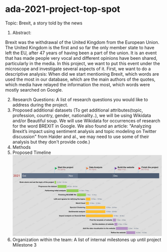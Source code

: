 # ada-2021-project-top-spot
Topic: Brexit, a story told by the news

1. Abstract:

Brexit was the withdrawal of the United Kingdom from the European Union. The United Kingdom is the first and so far the only member state to have left the EU, after 47 years of having been a part of the union. It is an event that has made people very vocal and different opinions have been shared, particularly in the media. In this project, we want to put this event under the microscope and investigate several aspects of it. First, we want to do a descriptive analysis: When did we start mentioning Brexit, which words are used the most in our database, which are the main authors of the quotes, which media have relayed the information the most, which words were mostly searched on Google. 

2. Research Questions: A list of research questions you would like to address during the project.
3. Proposed additional datasets (To get additional attributes(topic, profession, country, gender, nationality..), we will be using Wikidata and/or Beautiful soup. We will use Wikidata for occurrences of research for the word BREXIT in Google. We also found an article: "Analyzing Brexit’s impact using sentiment analysis and topic modeling on Twitter discussion" from Haider and al., we may need to use some of their analysis but they don't provide code.)
4. Methods 
5. Proposed Timeline
![alt text](https://github.com/epfl-ada/ada-2021-project-top-spot/blob/main/timeline.png)
6. Organization within the team: A list of internal milestones up until project Milestone 3
